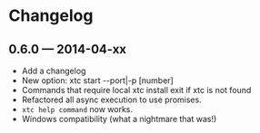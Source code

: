 # Changelog

## 0.6.0 — 2014-04-xx
- Add a changelog
- New option: xtc start --port|-p [number]
- Commands that require local xtc install exit if xtc is not found
- Refactored all async execution to use promises.
- `xtc help command` now works.
- Windows compatibility (what a nightmare that was!)
